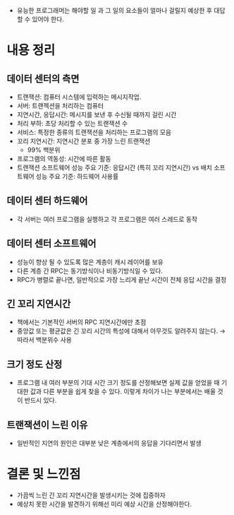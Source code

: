 - 유능한 프로그래머는 해야할 일 과 그 일의 요소들이 얼마나 걸릴지 예상한 후 대답할 수 있어야 한다.

# 내용  정리

## 데이터 센터의 측면

- 트랜잭션: 컴퓨터 시스템에 입력하는 메시지작업.
- 서버: 트랜젝션을 처리하는 컴퓨터
- 지연시간, 응답시간:  메시지를 보낸 후 수신될 때까지 걸린 시간
- 처리 부하: 초당 처리할 수 있는 트랜잭션 수
- 서비스: 특정한 종류의 트랜잭션을 처리하는 프로그램의 모음
- 꼬리 지연시간: 지연시간 분포 중 가장 느린 트랜잭션
    - 99% 백분위
- 프로그램의 역동성: 시간에 따른 활동
- 트랜잭션 소프트웨어 성능 주요 기준: 응답시간 (특히 꼬리 지연시간) vs 배치 소프트웨어 성능 주요 기준: 하드웨어 사용률

## 데이터 센터 하드웨어

- 각  서버는 여러 프로그램을 실행하고 각 프로그램은 여러 스레드로 동작

## 데이터 센터 소프트웨어

- 성능이 향상 될 수 있도록 많은 계층이 캐시 레이어를 보유
- 다른 계층 간 RPC는 동기방식이나 비동기방식일 수 있다.
- RPC가 병렬로 끝나면, 일반적으로 가장 느리게 끝난 시간이 전체 응답 시간을 결정

## 긴 꼬리 지연시간

- 책에서는 기본적인 서버의 RPC 지연시간에만 초점
- 중앙값 또는 평균값은 긴 꼬리 시간의 특성에 대해서 아무것도 알려주지 않는다. → 따라서 백분위수 사용

## 크기 정도 산정

- 프로그램 내 여러 부분의 기대 시간 크기 정도를 산정해보면 실제 값을 얻었을 때 기대한 값과 다른 부분을 쉽게 찾을 수 있다. 이렇게 차이가 나는 부분에서는 배울 것이 반드시 있다.

## 트랜잭션이 느린 이유

- 일반적인 지연의 원인은 대부분 낮은 계층에서의 응답을 기다리면서 발생

# 결론 및 느낀점

- 가끔씩 느린 긴 꼬리 지연시간을 발생시키는 것에 집중하자
- 예상치 못한 시간을 발견하기 위해선 미리 예상 시간을 산정해야한다.